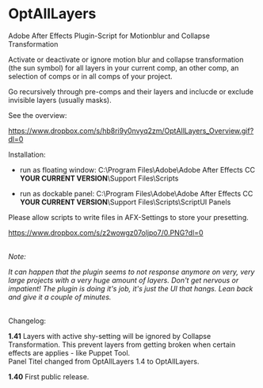 # OptAllLayers
Adobe After Effects Plugin-Script for Motionblur and Collapse Transformation

Activate or deactivate or ignore motion blur and collapse transformation (the sun symbol) for all layers in your current comp, an other comp, an selection of comps or in all comps of your project. 

Go recursively through pre-comps and their layers and inclucde or exclude invisible layers (usually masks). 

See the overview:

https://www.dropbox.com/s/hb8ri9y0nvyq2zm/OptAllLayers_Overview.gif?dl=0


Installation:

- run as floating window: 
	C:\Program Files\Adobe\Adobe After Effects CC **YOUR CURRENT VERSION**\Support Files\Scripts

- run as dockable panel:
  C:\Program Files\Adobe\Adobe After Effects CC **YOUR CURRENT VERSION**\Support Files\Scripts\ScriptUI Panels
  
Please allow scripts to write files in AFX-Settings to store your presetting. 

https://www.dropbox.com/s/z2wowgz07oljpo7/0.PNG?dl=0

</br>
<i>Note:

It can happen that the plugin seems to not response anymore on very, very large projects with a very huge amount of layers. Don't get nervous or impatient! The plugin is doing it's job, it's just the UI that hangs. Lean back and give it a couple of minutes. </i>

</br>
Changelog: 

<b>1.41</b>
Layers with active shy-setting will be ignored by Collapse Transformation. This prevent layers from getting broken when 	certain effects are applies - like Puppet Tool.
</br>
Panel Titel changed from OptAllLayers 1.4 to OptAllLayers. 

<b>1.40</b>
First public release. 

